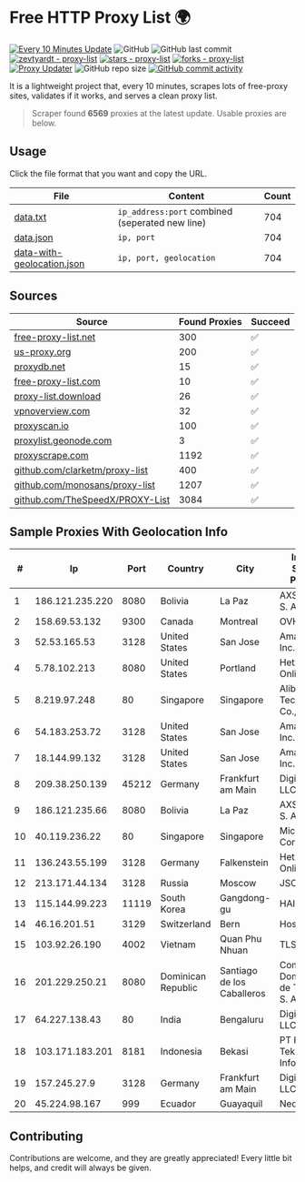
# Free HTTP Proxy List 🌍

[![Every 10 Minutes Update](https://github.com/mertguvencli/http-proxy-list/actions/workflows/main.yml/badge.svg?branch=main)](https://github.com/mertguvencli/http-proxy-list/actions/workflows/main.yml)
![GitHub](https://img.shields.io/github/license/mertguvencli/http-proxy-list)
![GitHub last commit](https://img.shields.io/github/last-commit/mertguvencli/http-proxy-list)
[![zevtyardt - proxy-list](https://img.shields.io/static/v1?label=zevtyardt&message=proxy-list&color=blue&logo=github)](https://github.com/zevtyardt/proxy-list "Go to GitHub repo")
[![stars - proxy-list](https://img.shields.io/github/stars/zevtyardt/proxy-list?style=social)](https://github.com/zevtyardt/proxy-list)
[![forks - proxy-list](https://img.shields.io/github/forks/zevtyardt/proxy-list?style=social)](https://github.com/zevtyardt/proxy-list)
[![Proxy Updater](https://github.com/zevtyardt/proxy-list/workflows/Proxy%20Updater/badge.svg)](https://github.com/zevtyardt/proxy-list/actions?query=workflow:"Proxy+Updater")
![GitHub repo size](https://img.shields.io/github/repo-size/zevtyardt/proxy-list)
[![GitHub commit activity](https://img.shields.io/github/commit-activity/m/zevtyardt/proxy-list?logo=commits)](https://github.com/zevtyardt/proxy-list/commits/main)

It is a lightweight project that, every 10 minutes, scrapes lots of free-proxy sites, validates if it works, and serves a clean proxy list.

> Scraper found **6569** proxies at the latest update. Usable proxies are below.

## Usage

Click the file format that you want and copy the URL.

|File|Content|Count|
|----|-------|-----|
|[data.txt](https://raw.githubusercontent.com/mertguvencli/http-proxy-list/main/proxy-list/data.txt)|`ip_address:port` combined (seperated new line)|704|
|[data.json](https://raw.githubusercontent.com/mertguvencli/http-proxy-list/main/proxy-list/data.json)|`ip, port`|704|
|[data-with-geolocation.json](https://raw.githubusercontent.com/mertguvencli/http-proxy-list/main/proxy-list/data-with-geolocation.json)|`ip, port, geolocation`|704|

## Sources

|Source|Found Proxies|Succeed|
|------|-------------|-------|
|[free-proxy-list.net](https://free-proxy-list.net)|300|✅|
|[us-proxy.org](https://www.us-proxy.org)|200|✅|
|[proxydb.net](http://proxydb.net)|15|✅|
|[free-proxy-list.com](https://free-proxy-list.com/?page=&port=&type%5B%5D=http&type%5B%5D=https&up_time=0&search=Search)|10|✅|
|[proxy-list.download](https://www.proxy-list.download/HTTP)|26|✅|
|[vpnoverview.com](https://vpnoverview.com/privacy/anonymous-browsing/free-proxy-servers)|32|✅|
|[proxyscan.io](https://www.proxyscan.io)|100|✅|
|[proxylist.geonode.com](https://proxylist.geonode.com/api/proxy-list?limit=300&page=1&sort_by=lastChecked&sort_type=desc&protocols=http,https)|3|✅|
|[proxyscrape.com](https://api.proxyscrape.com/v2/?request=displayproxies&protocol=http&timeout=10000&country=all&ssl=all&anonymity=all)|1192|✅|
|[github.com/clarketm/proxy-list](https://raw.githubusercontent.com/clarketm/proxy-list/master/proxy-list-raw.txt)|400|✅|
|[github.com/monosans/proxy-list](https://raw.githubusercontent.com/monosans/proxy-list/main/proxies/http.txt)|1207|✅|
|[github.com/TheSpeedX/PROXY-List](https://raw.githubusercontent.com/TheSpeedX/PROXY-List/master/http.txt)|3084|✅|


## Sample Proxies With Geolocation Info

|#|Ip|Port|Country|City|Internet Service Provider|
|-|--|----|-------|----|-------------------------|
|1|186.121.235.220|8080|Bolivia|La Paz|AXS Bolivia S. A.|
|2|158.69.53.132|9300|Canada|Montreal|OVH SAS|
|3|52.53.165.53|3128|United States|San Jose|Amazon.com, Inc.|
|4|5.78.102.213|8080|United States|Portland|Hetzner Online GmbH|
|5|8.219.97.248|80|Singapore|Singapore|Alibaba (US) Technology Co., Ltd.|
|6|54.183.253.72|3128|United States|San Jose|Amazon.com, Inc.|
|7|18.144.99.132|3128|United States|San Jose|Amazon.com, Inc.|
|8|209.38.250.139|45212|Germany|Frankfurt am Main|DigitalOcean, LLC|
|9|186.121.235.66|8080|Bolivia|La Paz|AXS Bolivia S. A.|
|10|40.119.236.22|80|Singapore|Singapore|Microsoft Corporation|
|11|136.243.55.199|3128|Germany|Falkenstein|Hetzner Online GmbH|
|12|213.171.44.134|3128|Russia|Moscow|JSC Comcor|
|13|115.144.99.223|11119|South Korea|Gangdong-gu|HAIonNet|
|14|46.16.201.51|3129|Switzerland|Bern|Hosteur SA|
|15|103.92.26.190|4002|Vietnam|Quan Phu Nhuan|TLSOFT|
|16|201.229.250.21|8080|Dominican Republic|Santiago de los Caballeros|Compañía Dominicana de Teléfonos S. A.|
|17|64.227.138.43|80|India|Bengaluru|DigitalOcean, LLC|
|18|103.171.183.201|8181|Indonesia|Bekasi|PT Hayat Teknologi Informatika|
|19|157.245.27.9|3128|Germany|Frankfurt am Main|DigitalOcean, LLC|
|20|45.224.98.167|999|Ecuador|Guayaquil|Nedetel S.A.|



## Contributing

Contributions are welcome, and they are greatly appreciated! Every
little bit helps, and credit will always be given.

